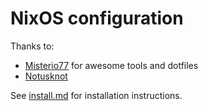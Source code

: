 # NixOS configuration

Thanks to:
- [Misterio77](https://github.com/Misterio77) for awesome tools and dotfiles
- [Notusknot](https://github.com/notusknot/dotfiles-nix)

See [install.md](INSTALL.md) for installation instructions.


